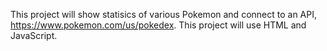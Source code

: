 This project will show statisics of various Pokemon and connect to an API, https://www.pokemon.com/us/pokedex. This project will use HTML and JavaScript.